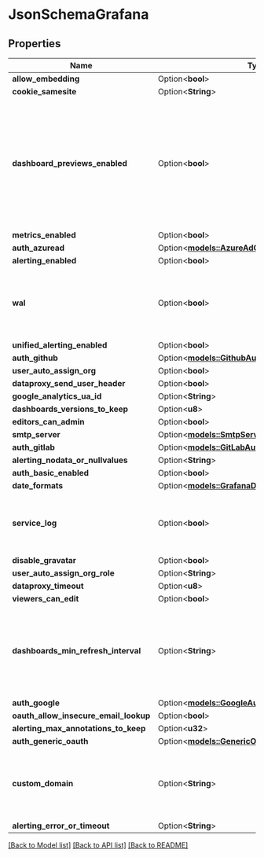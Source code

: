 # JsonSchemaGrafana

## Properties

Name | Type | Description | Notes
------------ | ------------- | ------------- | -------------
**allow_embedding** | Option<**bool**> |  | [optional]
**cookie_samesite** | Option<**String**> |  | [optional]
**dashboard_previews_enabled** | Option<**bool**> | This feature is new in Grafana 9 and is quite resource intensive. It may cause low-end plans to work more slowly while the dashboard previews are rendering. | [optional]
**metrics_enabled** | Option<**bool**> |  | [optional]
**auth_azuread** | Option<[**models::AzureAdOAuthIntegration**](Azure_AD_OAuth_integration.md)> |  | [optional]
**alerting_enabled** | Option<**bool**> |  | [optional]
**wal** | Option<**bool**> | Setting to enable/disable Write-Ahead Logging. The default value is false (disabled). | [optional]
**unified_alerting_enabled** | Option<**bool**> |  | [optional]
**auth_github** | Option<[**models::GithubAuthIntegration**](Github_Auth_integration.md)> |  | [optional]
**user_auto_assign_org** | Option<**bool**> |  | [optional]
**dataproxy_send_user_header** | Option<**bool**> |  | [optional]
**google_analytics_ua_id** | Option<**String**> |  | [optional]
**dashboards_versions_to_keep** | Option<**u8**> |  | [optional]
**editors_can_admin** | Option<**bool**> |  | [optional]
**smtp_server** | Option<[**models::SmtpServerSettings**](SMTP_server_settings.md)> |  | [optional]
**auth_gitlab** | Option<[**models::GitLabAuthIntegration**](GitLab_Auth_integration.md)> |  | [optional]
**alerting_nodata_or_nullvalues** | Option<**String**> |  | [optional]
**auth_basic_enabled** | Option<**bool**> |  | [optional]
**date_formats** | Option<[**models::GrafanaDateFormatSpecifications**](Grafana_date_format_specifications.md)> |  | [optional]
**service_log** | Option<**bool**> | Store logs for the service so that they are available in the HTTP API and console. | [optional]
**disable_gravatar** | Option<**bool**> |  | [optional]
**user_auto_assign_org_role** | Option<**String**> |  | [optional]
**dataproxy_timeout** | Option<**u8**> |  | [optional]
**viewers_can_edit** | Option<**bool**> |  | [optional]
**dashboards_min_refresh_interval** | Option<**String**> | Signed sequence of decimal numbers, followed by a unit suffix (ms, s, m, h, d), e.g. 30s, 1h | [optional]
**auth_google** | Option<[**models::GoogleAuthIntegration**](Google_Auth_integration.md)> |  | [optional]
**oauth_allow_insecure_email_lookup** | Option<**bool**> |  | [optional]
**alerting_max_annotations_to_keep** | Option<**u32**> |  | [optional]
**auth_generic_oauth** | Option<[**models::GenericOAuthIntegration**](Generic_OAuth_integration.md)> |  | [optional]
**custom_domain** | Option<**String**> | Serve the web frontend using a custom CNAME pointing to the Aiven DNS name | [optional]
**alerting_error_or_timeout** | Option<**String**> |  | [optional]

[[Back to Model list]](../README.md#documentation-for-models) [[Back to API list]](../README.md#documentation-for-api-endpoints) [[Back to README]](../README.md)


